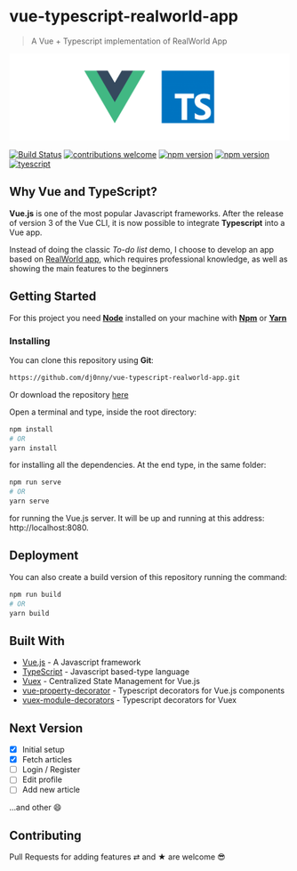 # vue-typescript-realworld-app

> A Vue + Typescript implementation of RealWorld App

![Vue Typescript](https://raw.githubusercontent.com/dj0nny/vue-typescript-realworld-app/develop/public/vuets.png?token=AEFKFPB4TLLVTGOFCSKLU5K433J2I)

[![Build Status](https://travis-ci.org/dj0nny/vue-typescript-realworld-app.svg?branch=develop)](https://travis-ci.org/dj0nny/vue-typescript-realworld-app)
[![contributions welcome](https://img.shields.io/badge/contributions-welcome-brightgreen.svg?style=flat)](https://github.com/dwyl/esta/issues)
[![npm version](https://badge.fury.io/js/vue.svg)](https://badge.fury.io/js/vue)
[![npm version](https://badge.fury.io/js/typescript.svg)](https://badge.fury.io/js/typescript)
[![tyescript](https://img.shields.io/badge/types-TypeScript-blue.svg)](https://img.shields.io/badge/types-TypeScript-blue.svg)

## Why Vue and TypeScript?

__Vue.js__ is one of the most popular Javascript frameworks. After the release of version 3 of the Vue CLI, it is now possible to integrate __Typescript__ into a Vue app.

Instead of doing the classic *To-do list* demo, I choose to develop an app based on [RealWorld app](https://github.com/gothinkster/realworld), which requires professional knowledge, as well as showing the main features to the beginners

## Getting Started

For this project you need [__Node__](https://nodejs.org/en/) installed on your machine with [__Npm__](https://www.npmjs.com/) or [__Yarn__](https://yarnpkg.com)

### Installing

You can clone this repository using __Git__:
```bash
https://github.com/dj0nny/vue-typescript-realworld-app.git
```
Or download the repository [here](https://github.com/dj0nny/vue-typescript-realworld-app/archive/develop.zip)

Open a terminal and type, inside the root directory:
```bash
npm install 
# OR
yarn install
```

for installing all the dependencies. At the end type, in the same folder:
```bash
npm run serve
# OR
yarn serve
```
for running the Vue.js server. It will be up and running at this address: http://localhost:8080.

## Deployment

You can also create a build version of this repository running the command:
```bash
npm run build
# OR
yarn build
```

## Built With

* [Vue.js](https://vuejs.org/) - A Javascript framework
* [TypeScript](https://www.typescriptlang.org/) - Javascript based-type language
* [Vuex](https://vuex.vuejs.org/) - Centralized State Management for Vue.js
* [vue-property-decorator](https://github.com/kaorun343/vue-property-decorator) - Typescript decorators for Vue.js components
* [vuex-module-decorators]() - Typescript decorators for Vuex

## Next Version

- [x] Initial setup
- [x] Fetch articles
- [ ] Login / Register
- [ ] Edit profile
- [ ] Add new article

...and other 😄


## Contributing

Pull Requests for adding features ⇄ and ★ are welcome 😎






